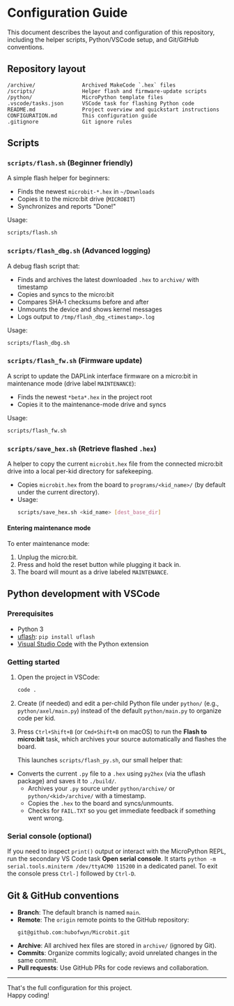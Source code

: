 # Configuration Guide

This document describes the layout and configuration of this repository,
including the helper scripts, Python/VSCode setup, and Git/GitHub conventions.

## Repository layout

```
/archive/               Archived MakeCode `.hex` files
/scripts/               Helper flash and firmware-update scripts
/python/                MicroPython template files
.vscode/tasks.json      VSCode task for flashing Python code
README.md               Project overview and quickstart instructions
CONFIGURATION.md        This configuration guide
.gitignore              Git ignore rules
```

## Scripts

### `scripts/flash.sh` (Beginner friendly)

A simple flash helper for beginners:

- Finds the newest `microbit-*.hex` in `~/Downloads`
- Copies it to the micro:bit drive (`MICROBIT`)
- Synchronizes and reports "Done!"

Usage:

```bash
scripts/flash.sh
```

### `scripts/flash_dbg.sh` (Advanced logging)

A debug flash script that:

- Finds and archives the latest downloaded `.hex` to `archive/` with timestamp
- Copies and syncs to the micro:bit
- Compares SHA‑1 checksums before and after
- Unmounts the device and shows kernel messages
- Logs output to `/tmp/flash_dbg_<timestamp>.log`

Usage:

```bash
scripts/flash_dbg.sh
```

### `scripts/flash_fw.sh` (Firmware update)

A script to update the DAPLink interface firmware on a micro:bit in
maintenance mode (drive label `MAINTENANCE`):

- Finds the newest `*beta*.hex` in the project root
- Copies it to the maintenance-mode drive and syncs

Usage:

```bash
scripts/flash_fw.sh
```

### `scripts/save_hex.sh` (Retrieve flashed `.hex`)

A helper to copy the current `microbit.hex` file from the connected micro:bit drive into a local per-kid directory for safekeeping.

- Copies `microbit.hex` from the board to `programs/<kid_name>/` (by default under the current directory).
- Usage:
  ```bash
  scripts/save_hex.sh <kid_name> [dest_base_dir]
  ```

#### Entering maintenance mode

To enter maintenance mode:

1. Unplug the micro:bit.
2. Press and hold the reset button while plugging it back in.
3. The board will mount as a drive labeled `MAINTENANCE`.

## Python development with VSCode

### Prerequisites

- Python 3
- [uflash](https://github.com/ntoll/uflash): `pip install uflash`
- [Visual Studio Code](https://code.visualstudio.com/) with the Python extension

### Getting started

1. Open the project in VSCode:
   ```bash
   code .
   ```
2. Create (if needed) and edit a per-child Python file under `python/` (e.g., `python/axel/main.py`) instead of the default `python/main.py` to organize code per kid.
3. Press `Ctrl+Shift+B` (or `Cmd+Shift+B` on macOS) to run the **Flash to micro:bit** task, which archives your source automatically and flashes the board.

   This launches `scripts/flash_py.sh`, our small helper that:

- Converts the current `.py` file to a `.hex` using `py2hex` (via the uflash package) and saves it to `./build/`.
   - Archives your `.py` source under `python/archive/` or `python/<kid>/archive/` with a timestamp.
   - Copies the `.hex` to the board and syncs/unmounts.
   - Checks for `FAIL.TXT` so you get immediate feedback if something went wrong.

### Serial console (optional)

If you need to inspect `print()` output or interact with the MicroPython REPL,
run the secondary VS Code task **Open serial console**.  It starts
`python -m serial.tools.miniterm /dev/ttyACM0 115200` in a dedicated panel.  To
exit the console press `Ctrl-]` followed by `Ctrl-D`.

## Git & GitHub conventions

- **Branch**: The default branch is named `main`.
- **Remote**: The `origin` remote points to the GitHub repository:
  ```
  git@github.com:hubofwyn/Microbit.git
  ```
- **Archive**: All archived hex files are stored in `archive/` (ignored by Git).
- **Commits**: Organize commits logically; avoid unrelated changes in the same commit.
- **Pull requests**: Use GitHub PRs for code reviews and collaboration.

---

That's the full configuration for this project.  
Happy coding!
